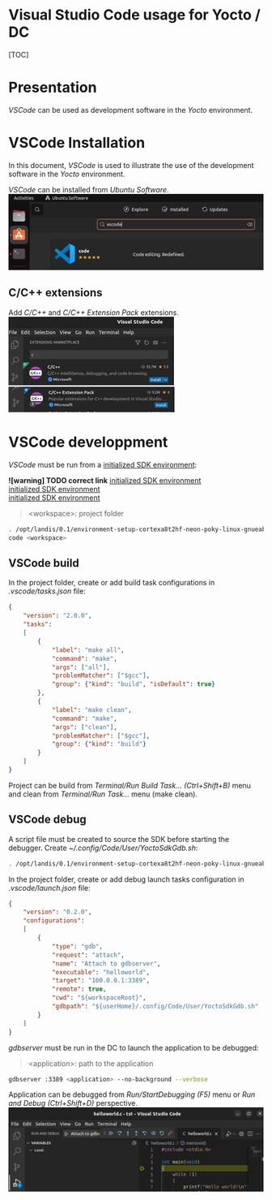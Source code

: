 # Visual Studio Code usage for Yocto / DC

[TOC]

# Presentation
*VSCode* can be used as development software in the *Yocto* environment.

# VSCode Installation
In this document, *VSCode* is used to illustrate the use of the development software in the *Yocto* environment.

*VSCode* can be installed from *Ubuntu Software*.\
![](/images/VSCode_000.png)

## C/C++ extensions
Add *C/C++* and *C/C++ Extension Pack* extensions.\
![](/images/VSCode_001.png)\
![](/images/VSCode_002.png)

# VSCode developpment
*VSCode* must be run from a [initialized SDK environment](/index.md/#initialize-sdk-environment):

**![warning] TODO correct link**
[initialized SDK environment](/index.md)\
[initialized SDK environment](/index.md/#test)\
[initialized SDK environment](/index.md#test)
>\<workspace>: project folder
```bash
. /opt/landis/0.1/environment-setup-cortexa8t2hf-neon-poky-linux-gnueabi
code <workspace>
```

## VSCode build
In the project folder, create or add build task configurations in *.vscode/tasks.json* file:
```json
{
	"version": "2.0.0",
	"tasks":
	[
		{
			"label": "make all",
			"command": "make",
			"args": ["all"],
			"problemMatcher": ["$gcc"],
			"group": {"kind": "build", "isDefault": true}
		},
		{
			"label": "make clean",
			"command": "make",
			"args": ["clean"],
			"problemMatcher": ["$gcc"],
			"group": {"kind": "build"}
		}
	]
}
```
Project can be build from *Terminal/Run Build Task... (Ctrl+Shift+B)* menu
and clean from *Terminal/Run Task...* menu (make clean).

## VSCode debug
A script file must be created to source the SDK before starting the debugger.
Create *~/.config/Code/User/YoctoSdkGdb.sh*:
```bash
. /opt/landis/0.1/environment-setup-cortexa8t2hf-neon-poky-linux-gnueabi && $GDB $@
```

In the project folder, create or add debug launch tasks configuration in *.vscode/launch.json* file:
```json
{
    "version": "0.2.0",
    "configurations":
    [     
        {
            "type": "gdb",
            "request": "attach",
            "name": "Attach to gdbserver",
            "executable": "helloworld",
            "target": "100.0.0.1:3389",
            "remote": true,
            "cwd": "${workspaceRoot}", 
            "gdbpath": "${userHome}/.config/Code/User/YoctoSdkGdb.sh"
        }
    ]
}
```

*gdbserver* must be run in the DC to launch the application to be debugged:
>\<application>: path to the application
```bash
gdbserver :3389 <application> --no-background --verbose
```

Application can be debugged from *Run/StartDebugging (F5)* menu
or *Run and Debug (Ctrl+Shift+D)* perspective.\
![](/images/VSCode_004.png)